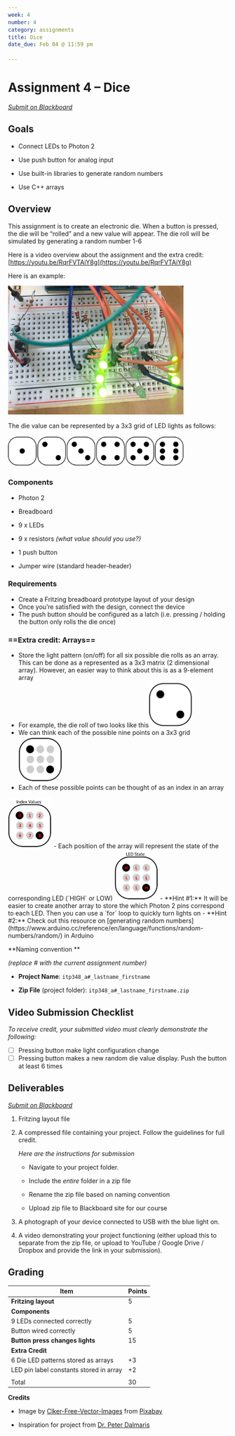 ```yaml
---
week: 4
number: 4
category: assignments
title: Dice
date_due: Feb 04 @ 11:59 pm

---
```


Assignment 4 – Dice
===================

*[Submit on Blackboard](https://blackboard.usc.edu)*

Goals
-----

-   Connect LEDs to Photon 2

-   Use push button for analog input

-   Use built-in libraries to generate random numbers

-   Use C++ arrays

## Overview

This assignment is to create an electronic die. When a button is pressed, the
die will be “rolled” and a new value will appear. The die roll will be simulated
by generating a random number 1-6

Here is a video overview about the assignment and the extra credit: [https://youtu.be/RqrFVTAiY8g](https://youtu.be/RqrFVTAiY8g)

Here is an example:

<img src="media/00b38da91ab88417934f8d94f532926e.jpg" alt="Example build" style="width:400px" />

The die value can be represented by a 3x3 grid of LED lights as follows:

<img src="media/8edb46a465062f134bc3ad675231de83.png" alt="pattern of 6 sided die" style="width:400px" />

### Components

-   Photon 2

-   Breadboard

-   9 x LEDs

-   9 x resistors *(what value should you use?)*

-   1 push button

-   Jumper wire (standard header-header)

### Requirements

-   Create a Fritzing breadboard prototype layout of your design
-   Once you’re satisfied with the design, connect the device
-   The push button should be configured as a latch (i.e. pressing / holding the button only rolls the die once)



### ==Extra credit: Arrays==

-   Store the light pattern (on/off) for all six possible die rolls as an array. This can be done as a represented as a 3x3 matrix (2 dimensional array). However, an easier way to think about this is as a 9-element array
-   For example, the die roll of two looks like this<img src="a4_dice.assets/die_value_2.png" style="width:100px;" />
-   We can think each of the possible nine points on a 3x3 grid 
    <img src="a4_dice.assets/die_value_2_with_grey_dots.png" style="width:100px;" />
-   Each of these possible points can be thought of as an index in an array
  <img src="a4_dice.assets/die_value_2_with_grey_dots_indices.png" style="width:100px;" />
-	Each position of the array will represent the state of the corresponding LED (`HIGH` or LOW)
<img src="a4_dice.assets/die_value_2_with_grey_dots_led_state.png" style="width:100px;" />
-   **Hint #1:** It will be easier to create another array to store the which Photon 2 pins correspond to each LED. Then you can use a `for` loop to quickly turn lights on 
-   **Hint #2:** Check out this resource on [generating random numbers](https://www.arduino.cc/reference/en/language/functions/random-numbers/random/) in Arduino

**Naming convention **

*(replace \# with the current assignment number)*

-   **Project Name**: `itp348_a#_lastname_firstname`

-   **Zip File** (project folder): `itp348_a#_lastname_firstname.zip`

## Video Submission Checklist

*To receive credit, your submitted video must clearly demonstrate the following:*

- [ ] Pressing button make light configuration change
- [ ] Pressing button makes a new random die value display. Push the button at least 6 times

Deliverables
------------

*[Submit on Blackboard](https://blackboard.usc.edu)*


1. Fritzing layout file

2. A compressed file containing your project. Follow the guidelines for full
   credit.

   *Here are the instructions for submission*


   - Navigate to your project folder.

   - Include the *entire* folder in a zip file

   - Rename the zip file based on naming convention

   - Upload zip file to Blackboard site for our course

3. A photograph of your device connected to USB with the blue light on.

4. A video demonstrating your project functioning (either upload this to separate from the zip file, or upload to YouTube / Google Drive / Dropbox and provide the link in your submission). 

Grading
-------

| Item                                    | Points |
| --------------------------------------- | ------ |
| **Fritzing layout**                     | 5      |
| **Components**                          |        |
| 9 LEDs connected correctly              | 5      |
| Button wired correctly                  | 5      |
| **Button press changes lights**         | 15     |
| **Extra Credit**                        |        |
| 6 Die LED patterns stored as arrays     | +3     |
| LED pin label constants stored in array | +2     |
|                                         |        |
| Total                                   | 30     |

**Credits**

-   Image by [Clker-Free-Vector-Images](https://pixabay.com/users/Clker-Free-Vector-Images-3736/?utm_source=link-attribution&amp;utm_medium=referral&amp;utm_campaign=image&amp;utm_content=26772)
    from [Pixabay](https://pixabay.com/?utm_source=link-attribution&amp;utm_medium=referral&amp;utm_campaign=image&amp;utm_content=26772)
    
-   Inspiration for project from [Dr. Peter
    Dalmaris](https://www.udemy.com/course/arduino-step-by-step-2017-getting-started-projects/)

